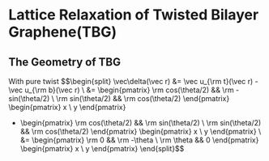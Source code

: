 # Lattice Relaxation of Twisted Bilayer Graphene(TBG)

## The Geometry of TBG
With pure twist
$$\begin{split}
\vec\delta(\vec r) &= \vec u_{\rm t}(\vec r) - \vec u_{\rm b}(\vec r) \\
&= \begin{pmatrix}
 \rm cos(\theta/2) && \rm -sin(\theta/2) \\
 \rm sin(\theta/2) && \rm cos(\theta/2)
\end{pmatrix}
\begin{pmatrix}
 x \\ y
\end{pmatrix}
- \begin{pmatrix}
 \rm cos(\theta/2) && \rm sin(\theta/2) \\
 \rm sin(\theta/2) && \rm cos(\theta/2)
\end{pmatrix}
\begin{pmatrix}
 x \\ y
\end{pmatrix} \\
&= \begin{pmatrix}
 \rm 0 && \rm -\theta \\
 \rm \theta && 0
\end{pmatrix}
\begin{pmatrix}
 x \\ y
\end{pmatrix}
\end{split}$$